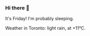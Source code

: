 ### Hi there :wave:

It's Friday! I'm probably sleeping.

Weather in Toronto: light rain, at +11°C.
